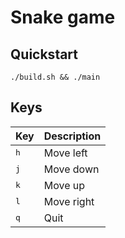 # Snake game

## Quickstart
```
./build.sh && ./main
```

## Keys
| Key | Description |
|-----|-------------|
|<kbd>h</kbd>| Move left |
|<kbd>j</kbd>| Move down |
|<kbd>k</kbd>| Move up |
|<kbd>l</kbd>| Move right |
|<kbd>q</kbd>| Quit |
